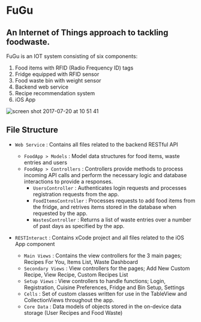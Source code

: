 # FuGu

## An Internet of Things approach to tackling foodwaste.

FuGu is an IOT system consisting of six components:

1. Food items with RFID (Radio Frequency ID) tags
2. Fridge equipped with RFID sensor
3. Food waste bin with weight sensor
4. Backend web service
5. Recipe recommendation system
6. iOS App



![screen shot 2017-07-20 at 10 51 41](https://user-images.githubusercontent.com/9306774/36110808-e6a637a8-101b-11e8-8aba-cfbb5f2aa01c.png)


## File Structure

- `Web Service` : Contains all files related to the backend RESTful API
  * `FoodApp > Models` : Model data structures for food items, waste entries and users
  * `FoodApp > Controllers` : Controllers provide methods to process incoming API calls and perform the necessary logic and database interactions to provide a responses.
    * `UsersController` : Authenticates login requests and processes registration requests from the app.
    * `FoodItemsController` : Processes requests to add food items from the fridge, and retrives items stored in the database when requested by the app.
    * `WastesController` : Returns a list of waste entries over a number of past days as specified by the app.

- `RESTInteract` : Contains xCode project and all files related to the iOS App component
  * `Main Views` : Contains the view controllers for the 3 main pages; Recipes For You, Items List, Waste Dashboard
  * `Secondary Views` : View controllers for the pages; Add New Custom Recipe, View Recipe, Custom Recipes List
  * `Setup Views` : View controllers to handle functions; Login, Registration, Cuisine Preferences, Fridge and Bin Setup, Settings
  * `Cells` : Set of custom classes written for use in the TableView and CollectionViews throughout the app.
  * `Core Data` : Data models of objects stored in the on-device data storage (User Recipes and Food Waste)


